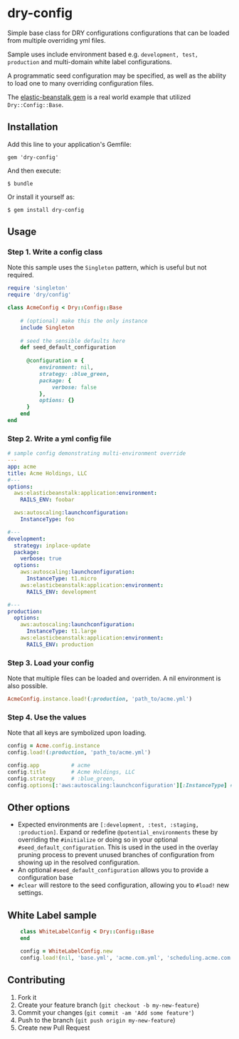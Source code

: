 # dry-config

Simple base class for DRY configurations configurations that can be loaded from multiple overriding yml files.
  
Sample uses include environment based e.g. `development, test, production` and multi-domain white label configurations.  

A programmatic seed configuration may be specified, as well as the ability to load one to many overriding configuration files.
 
The [elastic-beanstalk gem](https://github.com/alienfast/elastic-beanstalk) is a real world example that utilized `Dry::Config::Base`.

## Installation

Add this line to your application's Gemfile:

    gem 'dry-config'

And then execute:

    $ bundle

Or install it yourself as:

    $ gem install dry-config

## Usage

### Step 1.  Write a config class
Note this sample uses the `Singleton` pattern, which is useful but not required.

```ruby    
require 'singleton'
require 'dry/config'

class AcmeConfig < Dry::Config::Base
    
    # (optional) make this the only instance 
    include Singleton
    
    # seed the sensible defaults here
    def seed_default_configuration
      
      @configuration = {
          environment: nil,
          strategy: :blue_green,
          package: {
              verbose: false
          },
          options: {}
      }
    end
end
```
    
### Step 2.  Write a yml config file
    
```yaml
# sample config demonstrating multi-environment override
---
app: acme
title: Acme Holdings, LLC
#---
options:
  aws:elasticbeanstalk:application:environment:
    RAILS_ENV: foobar

  aws:autoscaling:launchconfiguration:
    InstanceType: foo

#---
development:
  strategy: inplace-update
  package:
    verbose: true
  options:
    aws:autoscaling:launchconfiguration:
      InstanceType: t1.micro
    aws:elasticbeanstalk:application:environment:
      RAILS_ENV: development

#---
production:
  options:
    aws:autoscaling:launchconfiguration:
      InstanceType: t1.large
    aws:elasticbeanstalk:application:environment:
      RAILS_ENV: production    
```

### Step 3. Load your config
 Note that multiple files can be loaded and overriden.  A nil environment is also possible.
 
```ruby
AcmeConfig.instance.load!(:production, 'path_to/acme.yml')
```

### Step 4. Use the values
 Note that all keys are symbolized upon loading.

```ruby
config = Acme.config.instance
config.load!(:production, 'path_to/acme.yml')

config.app          # acme
config.title        # Acme Holdings, LLC    
config.strategy     # :blue_green,
config.options[:'aws:autoscaling:launchconfiguration'][:InstanceType] # t1.large
```   
   
## Other options
- Expected environments are `[:development, :test, :staging, :production]`.  Expand or redefine `@potential_environments` these by overriding the `#initialize` or doing so in your optional `#seed_default_configuration`.  This is used in the used in the overlay pruning process to prevent unused branches of configuration from showing up in the resolved configuration.
- An optional `#seed_default_configuration` allows you to provide a configuration base    
- `#clear` will restore to the seed configuration, allowing you to `#load!` new settings.

## White Label sample

```ruby
    class WhiteLabelConfig < Dry::Config::Base
    end

    config = WhiteLabelConfig.new
    config.load!(nil, 'base.yml', 'acme.com.yml', 'scheduling.acme.com.yml')
```    
   
## Contributing

1. Fork it
2. Create your feature branch (`git checkout -b my-new-feature`)
3. Commit your changes (`git commit -am 'Add some feature'`)
4. Push to the branch (`git push origin my-new-feature`)
5. Create new Pull Request
